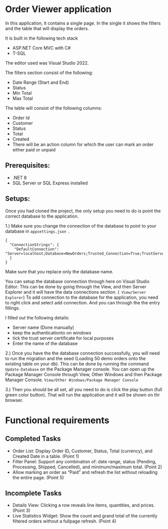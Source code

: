 # Order Viewer application

In this application, it contains a single page.
In the single it shows the filters and the table that will display the orders.

It is built in the following tech stack
- ASP.NET Core MVC with C#
- T-SQL

The editor used was Visual Studio 2022.

The filters section consist of the following:
- Date Range (Start and End)
- Status
- Min Total
- Max Total

The table will consist of the following columns:
- Order Id
- Customer
- Status
- Total
- Created
- There will be an action column for which the user can mark an order either paid or unpaid 

## Prerequisites:
- .NET 8
- SQL Server or SQL Express installed

## Setups:
Once you had cloned the project, the only setup you need to do is point the correct database to the application.

1.) Make sure you change the connection of the database to point to your database in ```appsettings.json ```.
```
{
  "ConnectionStrings": {
    "DefaultConnection": "Server=localhost;Database=NewOrders;Trusted_Connection=True;TrustServerCertificate=True;"
  }
}
```
Make sure that you replace only the database name.

You can setup the database connection through here on Visual Studio Editor:
This can be done by going through the View, and then Server Explorer and it will have the data connections section. (``` View/Server Explorer```)
To add connection to the database for the application, you need to right click and select add connection.
And you can through the the entry fillings.

I filled out the following details:
- Server name (Done manually)
- keep the authenticationto on windows
- tick the trust server certificate for local purposes
- Enter the name of the database

2.) Once you have the the database connection successfully, you will need to run the migration and the seed (Loading 50 demo orders onto the existing table on your db).
  This can be done by running the command ```Update-Database``` on the Package Manager console.
  You can open up the Package Manager Console through View, Other Windows and then Package Manager Console.
  ```View/Other Windows/Package Manager Console```


3.) Then you should be all set, all you need to do is click the play button (full green color button).
    That will run the application and it will be shown on thr browser.

# Functional requirements

## Completed Tasks

- Order List: Display Order ID, Customer, Status, Total (currency), and
Created Date in a table. (Point 1) 
- Filter Panel: Support any combination of: date range, status (Pending,
Processing, Shipped, Cancelled), and minimum/maximum total. (Point 2)
- Allow marking an order as “Paid” and refresh the list without reloading
the entire page. (Point 5)

## Incomplete Tasks

- Details View: Clicking a row reveals line items, quantities, and prices. (Point 3)
- Live Statistics Widget: Show the count and grand total of the currently filtered orders without a fullpage refresh. (Point 4)
